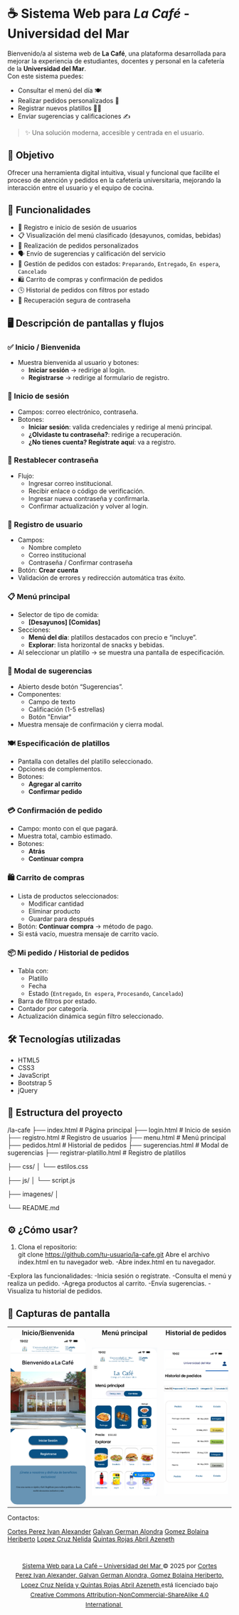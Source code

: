 # ☕ Sistema Web para *La Café* - Universidad del Mar

Bienvenido/a al sistema web de **La Café**, una plataforma desarrollada para mejorar la experiencia de estudiantes, docentes y personal en la cafetería de la **Universidad del Mar**.  
Con este sistema puedes:

- Consultar el menú del día 🍽️  
- Realizar pedidos personalizados 🧾  
- Registrar nuevos platillos 👩‍🍳  
- Enviar sugerencias y calificaciones ✍️

> ✨ Una solución moderna, accesible y centrada en el usuario.


## 🎯 Objetivo

Ofrecer una herramienta digital intuitiva, visual y funcional que facilite el proceso de atención y pedidos en la cafetería universitaria, mejorando la interacción entre el usuario y el equipo de cocina.


## 🚀 Funcionalidades

- 🔐 Registro e inicio de sesión de usuarios
- 📋 Visualización del menú clasificado (desayunos, comidas, bebidas)
- 🧾 Realización de pedidos personalizados
- 🗣️ Envío de sugerencias y calificación del servicio
- 🔄 Gestión de pedidos con estados: `Preparando`, `Entregado`, `En espera`, `Cancelado`
- 🛍️ Carrito de compras y confirmación de pedidos
- 🕓 Historial de pedidos con filtros por estado
- 🔐 Recuperación segura de contraseña


## 🖥️ Descripción de pantallas y flujos

### ✅ Inicio / Bienvenida
- Muestra bienvenida al usuario y botones:
  - **Iniciar sesión** → redirige al login.
  - **Registrarse** → redirige al formulario de registro.


### 🔐 Inicio de sesión
- Campos: correo electrónico, contraseña.
- Botones:
  - **Iniciar sesión**: valida credenciales y redirige al menú principal.
  - **¿Olvidaste tu contraseña?**: redirige a recuperación.
  - **¿No tienes cuenta? Regístrate aquí**: va a registro.



### 🔁 Restablecer contraseña
- Flujo:
  - Ingresar correo institucional.
  - Recibir enlace o código de verificación.
  - Ingresar nueva contraseña y confirmarla.
  - Confirmar actualización y volver al login.


### 📝 Registro de usuario
- Campos:
  - Nombre completo
  - Correo institucional
  - Contraseña / Confirmar contraseña
- Botón: **Crear cuenta**
- Validación de errores y redirección automática tras éxito.



### 📋 Menú principal
- Selector de tipo de comida:
  - **[Desayunos] [Comidas]**
- Secciones:
  - **Menú del día**: platillos destacados con precio e “incluye”.
  - **Explorar**: lista horizontal de snacks y bebidas.
- Al seleccionar un platillo → se muestra una pantalla de especificación.


### 💬 Modal de sugerencias
- Abierto desde botón “Sugerencias”.
- Componentes:
  - Campo de texto
  - Calificación (1-5 estrellas)
  - Botón "Enviar"
- Muestra mensaje de confirmación y cierra modal.


### 🍽️ Especificación de platillos
- Pantalla con detalles del platillo seleccionado.
- Opciones de complementos.
- Botones:
  - **Agregar al carrito**
  - **Confirmar pedido**


### 💳 Confirmación de pedido
- Campo: monto con el que pagará.
- Muestra total, cambio estimado.
- Botones:
  - **Atrás**
  - **Continuar compra**


### 🛍️ Carrito de compras
- Lista de productos seleccionados:
  - Modificar cantidad
  - Eliminar producto
  - Guardar para después
- Botón: **Continuar compra** → método de pago.
- Si está vacío, muestra mensaje de carrito vacío.


### 📦 Mi pedido / Historial de pedidos
- Tabla con:
  - Platillo
  - Fecha
  - Estado (`Entregado`, `En espera`, `Procesando`, `Cancelado`)
- Barra de filtros por estado.
- Contador por categoría.
- Actualización dinámica según filtro seleccionado.

## 🛠️ Tecnologías utilizadas

- HTML5  
- CSS3  
- JavaScript  
- Bootstrap 5  
- jQuery


## 📁 Estructura del proyecto

/la-cafe
├── index.html # Página principal
├── login.html # Inicio de sesión
├── registro.html # Registro de usuarios
├── menu.html # Menú principal
├── pedidos.html # Historial de pedidos
├── sugerencias.html # Modal de sugerencias
├── registrar-platillo.html # Registro de platillos

├── css/
│ └── estilos.css

├── js/
│ └── script.js

├── imagenes/
│ 

└── README.md



## ⚙️ ¿Cómo usar?

1. Clona el repositorio:  
   git clone https://github.com/tu-usuario/la-cafe.git
Abre el archivo index.html en tu navegador web.
-Abre index.html en tu navegador.

-Explora las funcionalidades:
-Inicia sesión o regístrate.
-Consulta el menú y realiza un pedido.
-Agrega productos al carrito.
-Envía sugerencias.
-Visualiza tu historial de pedidos.

## 📸 Capturas de pantalla


<table align="center">
  <tr>
    <th>Inicio/Bienvenida</th>
    <th>Menú principal</th>
    <th>Historial de pedidos</th>
  </tr>
  <tr>
    <td><img src="imagenes/inicio.png" alt="Inicio" width="200px"/></td>
    <td><img src="imagenes/principal.png" alt="Menú principal" width="200px"/></td>
    <td><img src="imagenes/historial.png" alt="Historial de pedidos" width="200px"/></td>
  </tr>
</table>



Contactos:

[Cortes Perez Ivan Alexander](ivanalexander.cortesperez@aulavirtual.umar.mx)
[Galvan German Alondra](alondra.galvangerman@aulavirtual.umar.mx) 
[Gomez Bolaina Heriberto](heriberto.gomezbolaina@aulavirtual.umar.mx)
[Lopez Cruz Nelida](nelida.lopezcruz@aulavirtual.umar.mx) 
[Quintas Rojas Abril Azeneth](https://github.com/AbrilAz)



<footer style="font-size: 0.85rem; text-align: center; line-height: 1.6; padding: 1em;">
  <p>
    <a href="https://github.com/Heriberthou/ProyectoTW.git" target="_blank">
      Sistema Web para La Café – Universidad del Mar
    </a> © 2025 por 
    <a href="https://creativecommons.org" target="_blank">
      Cortes Perez Ivan Alexander, Galvan German Alondra, Gomez Bolaina Heriberto, Lopez Cruz Nelida y Quintas Rojas Abril Azeneth
    </a> está licenciado bajo 
    <a href="https://creativecommons.org/licenses/by-nc-sa/4.0/" target="_blank">
      Creative Commons Attribution-NonCommercial-ShareAlike 4.0 International
    </a>
    <span style="display: inline-flex; align-items: center; gap: .2em; margin-left: .5em;">
      <img src="https://mirrors.creativecommons.org/presskit/icons/cc.svg" style="width: 1em; height: 1em; vertical-align: middle;">
      <img src="https://mirrors.creativecommons.org/presskit/icons/by.svg" style="width: 1em; height: 1em; vertical-align: middle;">
      <img src="https://mirrors.creativecommons.org/presskit/icons/nc.svg" style="width: 1em; height: 1em; vertical-align: middle;">
      <img src="https://mirrors.creativecommons.org/presskit/icons/sa.svg" style="width: 1em; height: 1em; vertical-align: middle;">
    </span>
  </p>
</footer>


